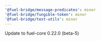 ```yaml
---
'@fuel-bridge/message-predicates': minor
'@fuel-bridge/fungible-token': minor
'@fuel-bridge/test-utils': minor
---
```


Update to fuel-core 0.22.0 (beta-5)
